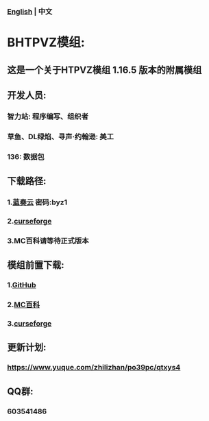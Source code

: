 ### [English](https://github.com/zhilizhan/BHTPvZ/blob/master/README.md)  | 中文

# BHTPVZ模组:
## 这是一个关于HTPVZ模组 1.16.5 版本的附属模组
## 开发人员:
### 智力站: 程序编写、组织者
### 草鱼、DL绿焰、寻声·约翰逊: 美工
### 136: 数据包
## 下载路径:
### 1.[蓝奏云](https://wwb.lanzoub.com/b02devbna) 密码:byz1
### 2.[curseforge](https://www.curseforge.com/minecraft/mc-mods/better-hungteen-s-plants-vs-zombies/files/all)
### 3.MC百科请等待正式版本
## 模组前置下载: 
### 1.[GitHub](https://github.com/HungTeen/pvzmod)
### 2.[MC百科](https://www.mcmod.cn/class/2640.html)
### 3.[curseforge](https://www.curseforge.com/minecraft/mc-mods/hungteens-plants-vs-zombies-mod)
## 更新计划:
### https://www.yuque.com/zhilizhan/po39pc/qtxys4
## QQ群: 
### 603541486